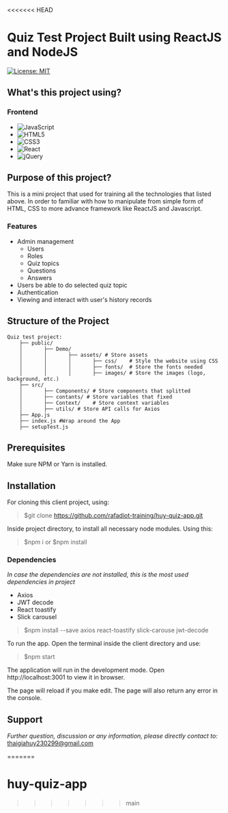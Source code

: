 <<<<<<< HEAD
# Quiz Test Project Built using ReactJS and NodeJS
[![License: MIT](https://img.shields.io/badge/License-MIT-yellow.svg)](https://opensource.org/licenses/MIT)

## What's this project using?
### Frontend
* <img alt="JavaScript" src="https://img.shields.io/badge/javascript-%23323330.svg?style=for-the-badge&logo=javascript&logoColor=%23F7DF1E"/>
* <img alt="HTML5" src="https://img.shields.io/badge/html5-%23E34F26.svg?style=for-the-badge&logo=html5&logoColor=white"/>
* <img alt="CSS3" src="https://img.shields.io/badge/css3-%231572B6.svg?style=for-the-badge&logo=css3&logoColor=white"/>
* <img alt="React" src="https://img.shields.io/badge/react-%2320232a.svg?style=for-the-badge&logo=react&logoColor=%2361DAFB"/>
* <img alt="jQuery" src="https://img.shields.io/badge/jquery-%230769AD.svg?style=for-the-badge&logo=jquery&logoColor=white"/>


## Purpose of this project?

This is a mini project that used for training all the technologies that listed above. In order to familiar with how to manipulate from simple form of HTML, CSS to more advance framework like ReactJS and Javascript.

### Features
* Admin management
	* Users
	* Roles
	*	Quiz topics
	*	Questions
	* Answers
* Users be able to do selected quiz topic
* Authentication
* Viewing and interact with user's history records
## Structure of the Project
	Quiz test project:
		├── public/
		│		├── Demo/
		│		│		├── assets/	# Store assets
		│		│		│		├── css/	# Style the website using CSS
		│		│		│		├── fonts/	# Store the fonts needed
		│		│		│		├── images/ # Store the images (logo, background, etc.)
		├── src/
		│		├── Components/	# Store components that splitted
		│		├── contants/ # Store variables that fixed
		│		├── Context/	# Store context variables
		│		├── utils/ # Store API calls for Axios
		├── App.js
		├── index.js #Wrap around the App
		├── setupTest.js

## Prerequisites
Make sure NPM or Yarn is installed.
## Installation

For cloning this client project, using:
> $git clone https://github.com/rafadiot-training/huy-quiz-app.git

Inside project directory, to install all necessary node modules.
Using this:

> $npm i 
or
> $npm install

### Dependencies

_In case the dependencies are not installed, this is the most used dependencies in project_

* Axios
* JWT decode
* React toastify
* Slick carousel

> $npm install --save axios react-toastify slick-carouse jwt-decode

To run the app. Open the terminal inside the client directory and use:

> $npm start

The application will run in the development mode. Open http://localhost:3001 to view it in browser.

The page will reload if you make edit. The page will also return any error in the console.

## Support

_Further question, discussion or any information, please directly contact to:_ thaigiahuy230299@gmail.com



=======
# huy-quiz-app
>>>>>>> main
